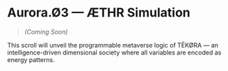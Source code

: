 # Aurora.Ø3 — ÆTHR Simulation

> *(Coming Soon)*

This scroll will unveil the programmable metaverse logic of TËKØRA — an intelligence-driven dimensional society where all variables are encoded as energy patterns.
